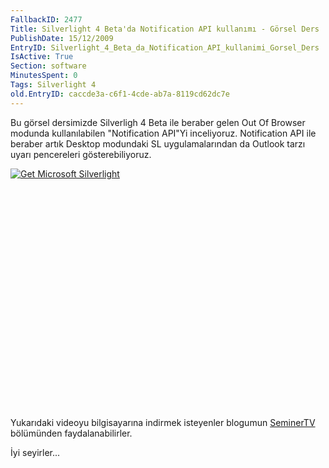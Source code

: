 ```yaml
---
FallbackID: 2477
Title: Silverlight 4 Beta'da Notification API kullanımı - Görsel Ders
PublishDate: 15/12/2009
EntryID: Silverlight_4_Beta_da_Notification_API_kullanimi_Gorsel_Ders
IsActive: True
Section: software
MinutesSpent: 0
Tags: Silverlight 4
old.EntryID: caccde3a-c6f1-4cde-ab7a-8119cd62dc7e
---
```

Bu görsel dersimizde Silverligh 4 Beta ile beraber gelen Out Of Browser
modunda kullanılabilen "Notification API"Yi inceliyoruz. Notification
API ile beraber artık Desktop modundaki SL uygulamalarından da Outlook
tarzı uyarı pencereleri gösterebiliyoruz.

<div style="width:512px;height:384px;">

[![Get Microsoft
Silverlight](http://go2.microsoft.com/fwlink/?LinkId=108181)](http://go2.microsoft.com/fwlink/?LinkID=124807)

</div>

Yukarıdaki videoyu bilgisayarına indirmek isteyenler blogumun
[SeminerTV](http://daron.yondem.com/tr/formatpage.aspx?path=seminertv.format.html#GorselDersler)
bölümünden faydalanabilirler.

İyi seyirler...


